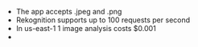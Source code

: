 - The app accepts .jpeg and .png
- Rekognition supports up to 100 requests per second
- In us-east-1 1 image analysis costs $0.001
- 